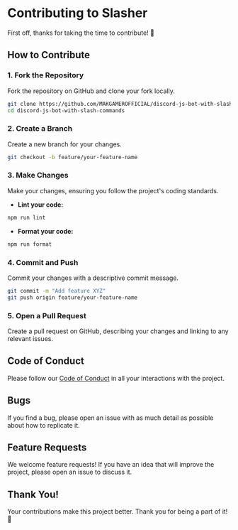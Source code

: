 # Contributing to Slasher

First off, thanks for taking the time to contribute! 🎉

## How to Contribute

### 1. Fork the Repository

Fork the repository on GitHub and clone your fork locally.

```bash
git clone https://github.com/MAKGAMEROFFICIAL/discord-js-bot-with-slash-commands.git
cd discord-js-bot-with-slash-commands
```

### 2. Create a Branch

Create a new branch for your changes.

```bash
git checkout -b feature/your-feature-name
```

### 3. Make Changes

Make your changes, ensuring you follow the project's coding standards.

- **Lint your code:**
```bash
npm run lint
```
- **Format your code:**
```bash
npm run format
```

### 4. Commit and Push

Commit your changes with a descriptive commit message.

```bash
git commit -m "Add feature XYZ"
git push origin feature/your-feature-name
```

### 5. Open a Pull Request

Create a pull request on GitHub, describing your changes and linking to any relevant issues.

## Code of Conduct

Please follow our [Code of Conduct](./CODE_OF_CONDUCT.md) in all your interactions with the project.

## Bugs

If you find a bug, please open an issue with as much detail as possible about how to replicate it.

## Feature Requests

We welcome feature requests! If you have an idea that will improve the project, please open an issue to discuss it.

## Thank You!

Your contributions make this project better. Thank you for being a part of it! 🚀

